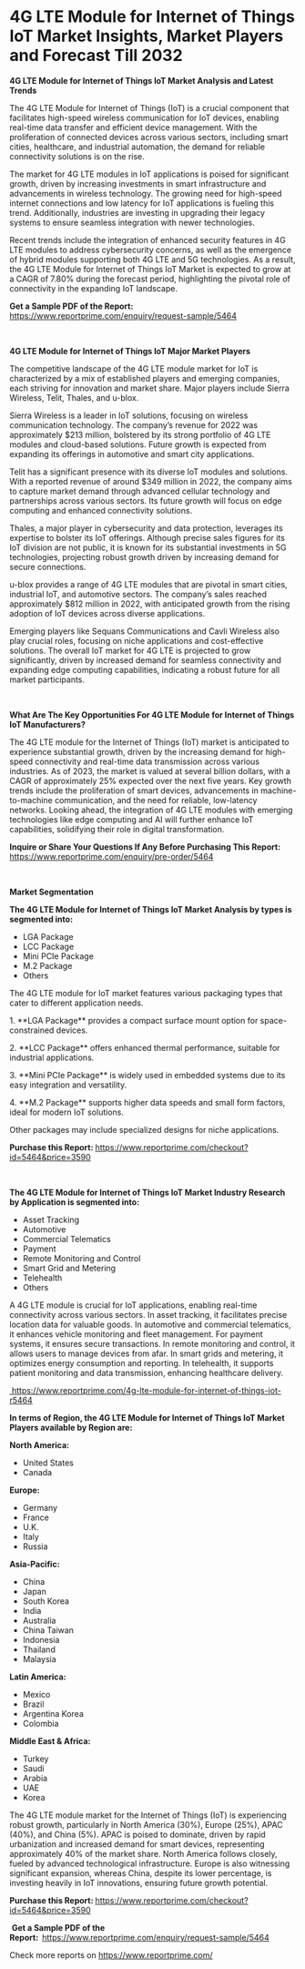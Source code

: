 <p><h1>4G LTE Module for Internet of Things IoT Market Insights, Market Players and Forecast Till 2032</h1></p><p><strong>4G LTE Module for Internet of Things IoT Market Analysis and Latest Trends</strong></p>
<p><p>The 4G LTE Module for Internet of Things (IoT) is a crucial component that facilitates high-speed wireless communication for IoT devices, enabling real-time data transfer and efficient device management. With the proliferation of connected devices across various sectors, including smart cities, healthcare, and industrial automation, the demand for reliable connectivity solutions is on the rise.</p><p>The market for 4G LTE modules in IoT applications is poised for significant growth, driven by increasing investments in smart infrastructure and advancements in wireless technology. The growing need for high-speed internet connections and low latency for IoT applications is fueling this trend. Additionally, industries are investing in upgrading their legacy systems to ensure seamless integration with newer technologies.</p><p>Recent trends include the integration of enhanced security features in 4G LTE modules to address cybersecurity concerns, as well as the emergence of hybrid modules supporting both 4G LTE and 5G technologies. As a result, the 4G LTE Module for Internet of Things IoT Market is expected to grow at a CAGR of 7.80% during the forecast period, highlighting the pivotal role of connectivity in the expanding IoT landscape.</p></p>
<p><strong>Get a Sample PDF of the Report:&nbsp;</strong> <a href="https://www.reportprime.com/enquiry/request-sample/5464?utm_campaign=2280&utm_medium=2&utm_source=Github&utm_content=ia&utm_term=19032025&utm_id=4g-lte-module-for-internet-of-things-iot">https://www.reportprime.com/enquiry/request-sample/5464</a></p>
<p>&nbsp;</p>
<p><strong>4G LTE Module for Internet of Things IoT Major Market Players</strong></p>
<p><p>The competitive landscape of the 4G LTE module market for IoT is characterized by a mix of established players and emerging companies, each striving for innovation and market share. Major players include Sierra Wireless, Telit, Thales, and u-blox. </p><p>Sierra Wireless is a leader in IoT solutions, focusing on wireless communication technology. The company’s revenue for 2022 was approximately $213 million, bolstered by its strong portfolio of 4G LTE modules and cloud-based solutions. Future growth is expected from expanding its offerings in automotive and smart city applications.</p><p>Telit has a significant presence with its diverse IoT modules and solutions. With a reported revenue of around $349 million in 2022, the company aims to capture market demand through advanced cellular technology and partnerships across various sectors. Its future growth will focus on edge computing and enhanced connectivity solutions.</p><p>Thales, a major player in cybersecurity and data protection, leverages its expertise to bolster its IoT offerings. Although precise sales figures for its IoT division are not public, it is known for its substantial investments in 5G technologies, projecting robust growth driven by increasing demand for secure connections.</p><p>u-blox provides a range of 4G LTE modules that are pivotal in smart cities, industrial IoT, and automotive sectors. The company’s sales reached approximately $812 million in 2022, with anticipated growth from the rising adoption of IoT devices across diverse applications.</p><p>Emerging players like Sequans Communications and Cavli Wireless also play crucial roles, focusing on niche applications and cost-effective solutions. The overall IoT market for 4G LTE is projected to grow significantly, driven by increased demand for seamless connectivity and expanding edge computing capabilities, indicating a robust future for all market participants.</p></p>
<p>&nbsp;</p>
<p><strong>What Are The Key Opportunities For 4G LTE Module for Internet of Things IoT Manufacturers?</strong></p>
<p><p>The 4G LTE module for the Internet of Things (IoT) market is anticipated to experience substantial growth, driven by the increasing demand for high-speed connectivity and real-time data transmission across various industries. As of 2023, the market is valued at several billion dollars, with a CAGR of approximately 25% expected over the next five years. Key growth trends include the proliferation of smart devices, advancements in machine-to-machine communication, and the need for reliable, low-latency networks. Looking ahead, the integration of 4G LTE modules with emerging technologies like edge computing and AI will further enhance IoT capabilities, solidifying their role in digital transformation.</p></p>
<p><strong>Inquire or Share Your Questions If Any Before Purchasing This Report:</strong> <a href="https://www.reportprime.com/enquiry/pre-order/5464?utm_campaign=2280&utm_medium=2&utm_source=Github&utm_content=ia&utm_term=19032025&utm_id=4g-lte-module-for-internet-of-things-iot">https://www.reportprime.com/enquiry/pre-order/5464</a></p>
<p>&nbsp;</p>
<p><strong>Market Segmentation</strong></p>
<p><strong>The 4G LTE Module for Internet of Things IoT Market Analysis by types is segmented into:</strong></p>
<p><ul><li>LGA Package</li><li>LCC Package</li><li>Mini PCIe Package</li><li>M.2 Package</li><li>Others</li></ul></p>
<p><p>The 4G LTE module for IoT market features various packaging types that cater to different application needs. </p><p>1. **LGA Package** provides a compact surface mount option for space-constrained devices. </p><p>2. **LCC Package** offers enhanced thermal performance, suitable for industrial applications. </p><p>3. **Mini PCIe Package** is widely used in embedded systems due to its easy integration and versatility. </p><p>4. **M.2 Package** supports higher data speeds and small form factors, ideal for modern IoT solutions. </p><p>Other packages may include specialized designs for niche applications.</p></p>
<p><strong>Purchase this Report:&nbsp;</strong><a href="https://www.reportprime.com/checkout?id=5464&price=3590&utm_campaign=2280&utm_medium=2&utm_source=Github&utm_content=ia&utm_term=19032025&utm_id=4g-lte-module-for-internet-of-things-iot">https://www.reportprime.com/checkout?id=5464&price=3590</a></p>
<p>&nbsp;</p>
<p><strong>The 4G LTE Module for Internet of Things IoT Market Industry Research by Application is segmented into:</strong></p>
<p><ul><li>Asset Tracking</li><li>Automotive</li><li>Commercial Telematics</li><li>Payment</li><li>Remote Monitoring and Control</li><li>Smart Grid and Metering</li><li>Telehealth</li><li>Others</li></ul></p>
<p><p>A 4G LTE module is crucial for IoT applications, enabling real-time connectivity across various sectors. In asset tracking, it facilitates precise location data for valuable goods. In automotive and commercial telematics, it enhances vehicle monitoring and fleet management. For payment systems, it ensures secure transactions. In remote monitoring and control, it allows users to manage devices from afar. In smart grids and metering, it optimizes energy consumption and reporting. In telehealth, it supports patient monitoring and data transmission, enhancing healthcare delivery.</p></p>
<p><a href="https://www.reportprime.com/4g-lte-module-for-internet-of-things-iot-r5464?utm_campaign=2280&utm_medium=2&utm_source=Github&utm_content=ia&utm_term=19032025&utm_id=4g-lte-module-for-internet-of-things-iot">&nbsp;https://www.reportprime.com/4g-lte-module-for-internet-of-things-iot-r5464</a></p>
<p><strong>In terms of Region, the 4G LTE Module for Internet of Things IoT Market Players available by Region are:</strong></p>
<p>
    <p> <strong> North America: </strong>
        <ul>
            <li>United States</li>
            <li>Canada</li>
        </ul>
        </p> 
    <p> <strong> Europe: </strong>
        <ul>
            <li>Germany</li>
            <li>France</li>
            <li>U.K.</li>
            <li>Italy</li>
            <li>Russia</li>
        </ul>
        </p> 
    <p> <strong> Asia-Pacific: </strong>
        <ul>
            <li>China</li>
            <li>Japan</li>
            <li>South Korea</li>
            <li>India</li>
            <li>Australia</li>
            <li>China Taiwan</li>
            <li>Indonesia</li>
            <li>Thailand</li>
            <li>Malaysia</li>
        </ul>
        </p> 
    <p> <strong> Latin America: </strong>
        <ul>
            <li>Mexico</li>
            <li>Brazil</li>
            <li>Argentina Korea</li>
            <li>Colombia</li>
        </ul>
        </p> 
    <p> <strong> Middle East & Africa: </strong>
        <ul>
            <li>Turkey</li>
            <li>Saudi</li>
            <li>Arabia</li>
            <li>UAE</li>
            <li>Korea</li>
        </ul>
    </p>
    </p>
<p><p>The 4G LTE module market for the Internet of Things (IoT) is experiencing robust growth, particularly in North America (30%), Europe (25%), APAC (40%), and China (5%). APAC is poised to dominate, driven by rapid urbanization and increased demand for smart devices, representing approximately 40% of the market share. North America follows closely, fueled by advanced technological infrastructure. Europe is also witnessing significant expansion, whereas China, despite its lower percentage, is investing heavily in IoT innovations, ensuring future growth potential.</p></p>
<p><strong>Purchase this Report: </strong><a href="https://www.reportprime.com/checkout?id=5464&price=3590&utm_campaign=2280&utm_medium=2&utm_source=Github&utm_content=ia&utm_term=19032025&utm_id=4g-lte-module-for-internet-of-things-iot">https://www.reportprime.com/checkout?id=5464&price=3590</a></p>
<p>&nbsp;<strong>Get a Sample PDF of the Report:&nbsp;&nbsp;</strong><a href="https://www.reportprime.com/enquiry/request-sample/5464?utm_campaign=2280&utm_medium=2&utm_source=Github&utm_content=ia&utm_term=19032025&utm_id=4g-lte-module-for-internet-of-things-iot">https://www.reportprime.com/enquiry/request-sample/5464</a></p>
<p><strong></strong></p>
<p>Check more reports on <a href="https://www.reportprime.com/?utm_campaign=2280&utm_medium=2&utm_source=Github&utm_content=ia&utm_term=19032025&utm_id=4g-lte-module-for-internet-of-things-iot">https://www.reportprime.com/</a></p>